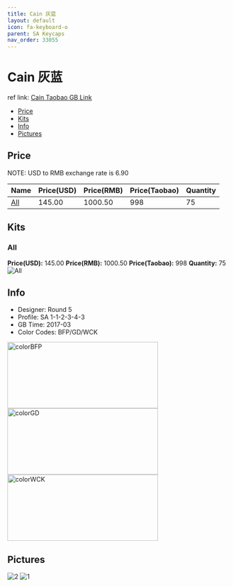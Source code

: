 ```yaml
---
title: Cain 灰蓝
layout: default
icon: fa-keyboard-o
parent: SA Keycaps
nav_order: 33055
---
```


# Cain 灰蓝

ref link: [Cain Taobao GB Link](https://item.taobao.com/item.htm?spm=a1z10.1-c.w4004-16202688691.18.48873163Hy5F0F&id=545096879327)

* [Price](#price)
* [Kits](#kits)
* [Info](#info)
* [Pictures](#pictures)


## Price  
NOTE: USD to RMB exchange rate is 6.90

| Name          | Price(USD)    |  Price(RMB) |  Price(Taobao) | Quantity |
| ------------- | ------------- |  ---------- |  --------- | -------- |
|[All](#all)|145.00|1000.50|998|75|


## Kits
### All
**Price(USD):** 145.00    **Price(RMB):** 1000.50    **Price(Taobao):** 998    **Quantity:** 75
<img src="{{ 'assets/images/sa-keycaps/cain/kits_pics/all.jpg' | relative_url }}" alt="All" class="image featured">


## Info
* Designer: Round 5
* Profile: SA 1-1-2-3-4-3
* GB Time: 2017-03
* Color Codes: BFP/GD/WCK   
<img src="{{ 'assets/images/sa-keycaps/SP_ColorCodes/abs/SP_Abs_ColorCodes_BFP.png' | relative_url }}" alt="colorBFP" height="150" width="340">
<img src="{{ 'assets/images/sa-keycaps/SP_ColorCodes/abs/SP_Abs_ColorCodes_GD.png' | relative_url }}" alt="colorGD" height="150" width="340">
<img src="{{ 'assets/images/sa-keycaps/SP_ColorCodes/abs/SP_Abs_ColorCodes_WCK.png' | relative_url }}" alt="colorWCK" height="150" width="340">


## Pictures
<img src="{{ 'assets/images/sa-keycaps/cain/rendering_pics/2.jpg' | relative_url }}" alt="2" class="image featured">
<img src="{{ 'assets/images/sa-keycaps/cain/rendering_pics/1.jpg' | relative_url }}" alt="1" class="image featured">

